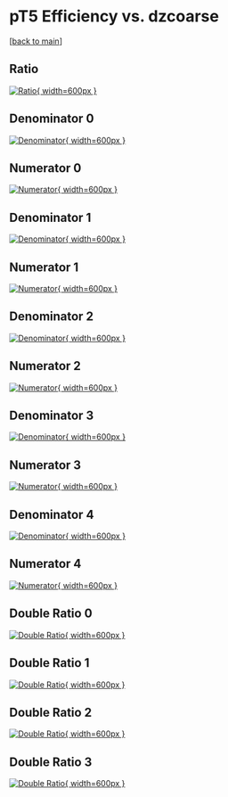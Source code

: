 # pT5 Efficiency vs. dzcoarse

[[back to main](./)]



## Ratio

[![Ratio](../mtv/var/pT5_base_211_1_eff_dzcoarse.png){ width=600px }](../mtv/var/pT5_base_211_1_eff_dzcoarse.pdf)

## Denominator 0

[![Denominator](../mtv/den/pT5_base_211_1_eff_dzcoarse_den0.png){ width=600px }](../mtv/den/pT5_base_211_1_eff_dzcoarse_den0.pdf)

## Numerator 0

[![Numerator](../mtv/num/pT5_base_211_1_eff_dzcoarse_num0.png){ width=600px }](../mtv/num/pT5_base_211_1_eff_dzcoarse_num0.pdf)

## Denominator 1

[![Denominator](../mtv/den/pT5_base_211_1_eff_dzcoarse_den1.png){ width=600px }](../mtv/den/pT5_base_211_1_eff_dzcoarse_den1.pdf)

## Numerator 1

[![Numerator](../mtv/num/pT5_base_211_1_eff_dzcoarse_num1.png){ width=600px }](../mtv/num/pT5_base_211_1_eff_dzcoarse_num1.pdf)

## Denominator 2

[![Denominator](../mtv/den/pT5_base_211_1_eff_dzcoarse_den2.png){ width=600px }](../mtv/den/pT5_base_211_1_eff_dzcoarse_den2.pdf)

## Numerator 2

[![Numerator](../mtv/num/pT5_base_211_1_eff_dzcoarse_num2.png){ width=600px }](../mtv/num/pT5_base_211_1_eff_dzcoarse_num2.pdf)

## Denominator 3

[![Denominator](../mtv/den/pT5_base_211_1_eff_dzcoarse_den3.png){ width=600px }](../mtv/den/pT5_base_211_1_eff_dzcoarse_den3.pdf)

## Numerator 3

[![Numerator](../mtv/num/pT5_base_211_1_eff_dzcoarse_num3.png){ width=600px }](../mtv/num/pT5_base_211_1_eff_dzcoarse_num3.pdf)

## Denominator 4

[![Denominator](../mtv/den/pT5_base_211_1_eff_dzcoarse_den4.png){ width=600px }](../mtv/den/pT5_base_211_1_eff_dzcoarse_den4.pdf)

## Numerator 4

[![Numerator](../mtv/num/pT5_base_211_1_eff_dzcoarse_num4.png){ width=600px }](../mtv/num/pT5_base_211_1_eff_dzcoarse_num4.pdf)

## Double Ratio 0

[![Double Ratio](../mtv/ratio/pT5_base_211_1_eff_dzcoarse_ratio0.png){ width=600px }](../mtv/ratio/pT5_base_211_1_eff_dzcoarse_ratio0.pdf)

## Double Ratio 1

[![Double Ratio](../mtv/ratio/pT5_base_211_1_eff_dzcoarse_ratio1.png){ width=600px }](../mtv/ratio/pT5_base_211_1_eff_dzcoarse_ratio1.pdf)

## Double Ratio 2

[![Double Ratio](../mtv/ratio/pT5_base_211_1_eff_dzcoarse_ratio2.png){ width=600px }](../mtv/ratio/pT5_base_211_1_eff_dzcoarse_ratio2.pdf)

## Double Ratio 3

[![Double Ratio](../mtv/ratio/pT5_base_211_1_eff_dzcoarse_ratio3.png){ width=600px }](../mtv/ratio/pT5_base_211_1_eff_dzcoarse_ratio3.pdf)

